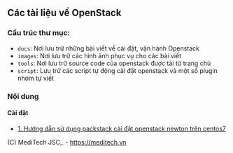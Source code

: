 ## Các tài liệu về OpenStack

### Cấu trúc thư mục:

- `docs`: Nơi lưu trữ những bài viết về cài đặt, vận hành Openstack
- `images`: Nơi lưu trữ các hình ảnh phục vụ cho các bài viết
- `tools`: Nơi lưu trữ source code của openstack được tải từ trang chủ
- `script`: Lưu trữ các script tự động cài đặt openstack và một số plugin nhóm tự viết

### Nội dung

#### Cài đặt

- [1. Hướng dẫn sử dụng packstack cài đặt openstack newton trên centos7](docs/packstack.md)



(C) MediTech JSC,. - https://meditech.vn

